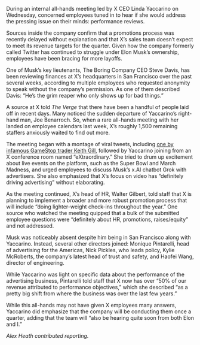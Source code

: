During an internal all-hands meeting led by X CEO Linda Yaccarino on Wednesday, concerned employees tuned in to hear if she would address the pressing issue on their minds: performance reviews.

Sources inside the company confirm that a promotions process was recently delayed without explanation and that X’s sales team doesn’t expect to meet its revenue targets for the quarter. Given how the company formerly called Twitter has continued to struggle under Elon Musk’s ownership, employees have been bracing for more layoffs.

One of Musk’s key lieutenants, The Boring Company CEO Steve Davis, has been reviewing finances at X’s headquarters in San Francisco over the past several weeks, according to multiple employees who requested anonymity to speak without the company’s permission. As one of them described Davis: “He’s the grim reaper who only shows up for bad things.”

A source at X told *The Verge* that there have been a handful of people laid off in recent days. Many noticed the sudden departure of Yaccarino’s right-hand man, Joe Benarroch. So, when a rare all-hands meeting with her landed on employee calendars last week, X’s roughly 1,500 remaining staffers anxiously waited to find out more.

The meeting began with a montage of viral tweets, including [one by infamous GameStop trader Keith Gill](https://x.com/TheRoaringKitty/status/1789807772542067105?lang=en), followed by Yaccarino joining from an X conference room named “eXtraordinary.” She tried to drum up excitement about live events on the platform, such as the Super Bowl and March Madness, and urged employees to discuss Musk’s x.AI chatbot Grok with advertisers. She also emphasized that X’s focus on video has “definitely driving advertising” without elaborating.

As the meeting continued, X’s head of HR, Walter Gilbert, told staff that X is planning to implement a broader and more robust promotion process that will include “doing lighter-weight check-ins throughout the year.” One source who watched the meeting quipped that a bulk of the submitted employee questions were “definitely about HR, promotions, raises/equity” and not addressed.

Musk was noticeably absent despite him being in San Francisco along with Yaccarino. Instead, several other directors joined: Monique Pintarelli, head of advertising for the Americas, Nick Pickles, who leads policy, Kylie McRoberts, the company’s latest head of trust and safety, and Haofei Wang, director of engineering.

While Yaccarino was light on specific data about the performance of the advertising business, Pintarelli told staff that X now has over “50% of our revenue attributed to performance objectives,” which she described “as a pretty big shift from where the business was over the last few years.”

While this all-hands may not have given X employees many answers, Yaccarino did emphasize that the company will be conducting them once a quarter, adding that the team will “also be hearing quite soon from both Elon and I.”

*Alex Heath contributed reporting.*
